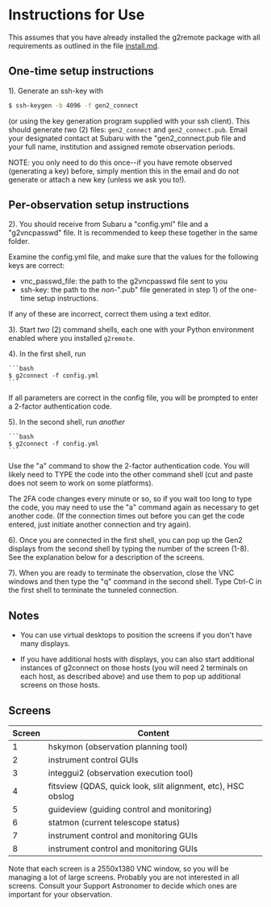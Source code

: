 # Instructions for Use

This assumes that you have already installed the g2remote package with
all requirements as outlined in the file [install.md](https://github.com/naojsoft/g2remote/blob/master/install.md).

## One-time setup instructions

1). Generate an ssh-key with

```bash
$ ssh-keygen -b 4096 -f gen2_connect
```
      
(or using the key generation program supplied with your ssh client).
This should generate *two* (2) files: `gen2_connect` and
`gen2_connect.pub`. Email your designated contact at Subaru with the
"gen2_connect.pub file and your full name, institution and assigned
remote observation periods. 

NOTE: you only need to do this once--if you have remote observed
(generating a key) before, simply mention this in the email and do
not generate or attach a new key (unless we ask you to!).
    
## Per-observation setup instructions

2). You should receive from Subaru a "config.yml" file and a
    "g2vncpasswd" file.  It is recommended to keep these together in the
    same folder.  

Examine the config.yml file, and make sure that the values for the
following keys are correct:  
* vnc_passwd_file: the path to the g2vncpasswd file sent to you
* ssh-key: the path to the *non*-".pub" file generated in step 1) of the
           one-time setup instructions.
      
If any of these are incorrect, correct them using a text editor.

3). Start *two* (2) command shells, each one with your Python environment
    enabled where you installed `g2remote`.
    
4). In the first shell, run 
  
    ```bash
    $ g2connect -f config.yml
    ```
  
If all parameters are correct in the config file, you will be
prompted to enter a 2-factor authentication code.

5). In the second shell, run *another*
  
    ```bash
    $ g2connect -f config.yml
    ```
  
Use the "a" command to show the 2-factor authentication code.  You
will likely need to TYPE the code into the other command shell (cut
and paste does not seem to work on some platforms).
 
The 2FA code changes every minute or so, so if you wait too long to
type the code, you may need to use the "a" command again as
necessary to get another code.  (If the connection times
out before you can get the code entered, just initiate another
connection and try again).

6). Once you are connected in the first shell, you can pop up the Gen2
    displays from the second shell by typing the number of the screen
    (1-8).  See the explanation below for a description of the screens.
    
7). When you are ready to terminate the observation, close the VNC
    windows and then type the "q" command in the second shell.  Type
    Ctrl-C in the first shell to terminate the tunneled connection.

## Notes

* You can use virtual desktops to position the screens if you don't
  have many displays.

* If you have additional hosts with displays, you can also start
  additional instances of g2connect on those hosts (you will need 2
  terminals on each host, as described above) and use them to pop up
  additional screens on those hosts.

## Screens

| Screen | Content |
| ------ | ------- |
| 1      | hskymon (observation planning tool) |
| 2      | instrument control GUIs |
| 3      | integgui2 (observation execution tool) |
| 4      | fitsview (QDAS, quick look, slit alignment, etc), HSC obslog |
| 5      | guideview (guiding control and monitoring) |
| 6      | statmon (current telescope status) |
| 7      | instrument control and monitoring GUIs |
| 8      | instrument control and monitoring GUIs |

Note that each screen is a 2550x1380 VNC window, so you will be managing a
lot of large screens. Probably you are not interested in all screens.
Consult your Support Astronomer to decide which ones are important for
your observation.

